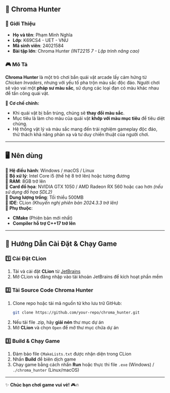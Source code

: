 ## 🎨 Chroma Hunter  

### 🚀 Giới Thiệu  

- **Họ và tên**: Phạm Minh Nghĩa  
- **Lớp**: K69CS4 - UET - VNU  
- **Mã sinh viên**: 24021584  
- **Bài tập lớn**: Chroma Hunter *(INT2215 7 - Lập trình nâng cao)*  

### 🎮 Mô Tả  

**Chroma Hunter** là một trò chơi bắn quái vật arcade lấy cảm hứng từ *Chicken Invaders*, nhưng với yếu tố pha trộn màu sắc độc đáo. Người chơi sẽ vào vai một **pháp sư màu sắc**, sử dụng các loại đạn có màu khác nhau để tấn công quái vật.  

📌 **Cơ chế chính:**  
- Khi quái vật bị bắn trúng, chúng sẽ **thay đổi màu sắc**.  
- Mục tiêu là làm cho màu của quái vật **khớp với màu mục tiêu** để tiêu diệt chúng.  
- Hệ thống vật lý và màu sắc mang đến trải nghiệm gameplay độc đáo, thử thách khả năng phản xạ và tư duy chiến thuật của người chơi.  

---

## 🖥️ Nên dùng 

🔹 **Hệ điều hành**: Windows / macOS / Linux  
🔹 **Bộ xử lý**: Intel Core i5 (thế hệ 8 trở lên) hoặc tương đương  
🔹 **RAM**: 8GB trở lên  
🔹 **Card đồ họa**: NVIDIA GTX 1050 / AMD Radeon RX 560 hoặc cao hơn *(nếu sử dụng đồ họa SDL2)*  
🔹 **Dung lượng trống**: Tối thiểu 500MB  
🔹 **IDE**: CLion *(Khuyến nghị phiên bản 2024.3.3 trở lên)*  
🔹 **Phụ thuộc**:  
   - **CMake** (Phiên bản mới nhất)  
   - **Compiler hỗ trợ C++17 trở lên**  
---

## 🔧 Hướng Dẫn Cài Đặt & Chạy Game  

### 1️⃣ Cài Đặt CLion  

1. Tải và cài đặt **CLion** từ [JetBrains](https://www.jetbrains.com/clion/)  
2. Mở CLion và đăng nhập vào tài khoản JetBrains để kích hoạt phần mềm  

### 2️⃣ Tải Source Code Chroma Hunter  

1. Clone repo hoặc tải mã nguồn từ kho lưu trữ GitHub:  
   ```sh
   git clone https://github.com/your-repo/chroma_hunter.git
   ```  
2. Nếu tải file .zip, hãy **giải nén** thư mục dự án  
3. Mở **CLion** và chọn `Open` để mở thư mục chứa dự án  

### 3️⃣ Build & Chạy Game  

1. Đảm bảo file `CMakeLists.txt` được nhận diện trong CLion  
2. Nhấn **Build** để biên dịch game  
3. Chạy game bằng cách nhấn **Run** hoặc thực thi file `.exe` (Windows) / `./chroma_hunter` (Linux/macOS)  
---

✨ **Chúc bạn chơi game vui vẻ!** 🎮🔥
